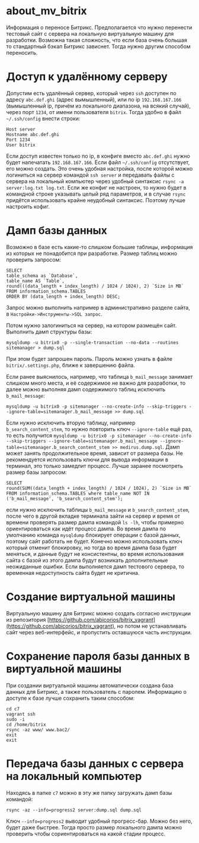 # about_mv_bitrix
Информация о переносе Битрикс. Предполагается что нужно перенести тестовый сайт с сервера на локальную виртуальную машину для разработки. Возможна такая сложность, что если база очень большая то стандартный бэкап Битрикс зависнет. Тогда нужно другим способом переносить.

# Доступ к удалённому серверу
Допустим есть удалённый сервер, который через `ssh` доступен по адресу `abc.def.ghi` (адрес вымышленный), или по ip `192.168.167.166` (вымышленный ip, причём из локального диапазона, на всякий случай), через порт `1234`, от имени пользователя `bitrix`. Тогда удобно в файл `~/.ssh/config` внести строки:
```
Host server
Hostname abc.def.ghi
Port 1234
User bitrix
```
Если доступ известен только по ip, в конфиге вместо `abc.def.ghi` нужно будет напечатать `192.168.167.166`. Если файл `~/.ssh/config` отсутствует, его можно создать.
Это очень удобная настройка, после которой можно логиниться на сервер командой `ssh server` и передавать файлы с сервера на локальный компьютер через удобный синтаксис `rsync -a server:log.txt log.txt`. Если же конфиг не настроен, то нужно будет в командной строке указывать целый ряд параметров, и в случае `rsync` придётся использовать крайне неудобный синтаксис. Поэтому лучше настроить кофиг.

# Дамп базы данных
Возможно в базе есть какие-то слишком большие таблицы, информация из которых не понадобится при разработке. Размер таблиц можно проверить запросом:
```
SELECT
table_schema as `Database`,
table_name AS `Table`,
round(((data_length + index_length) / 1024 / 1024), 2) `Size in MB`
FROM information_schema.TABLES
ORDER BY (data_length + index_length) DESC;
```
Запрос можно выполнить например в административно разделе сайта, в `Настройки->Инструменты->SQL запрос`.

Потом нужно залогиниться на сервер, на котором размещён сайт. Выполнить дамп структуры базы:
```
mysqldump -u bitrix0 -p --single-transaction --no-data --routines sitemanager > dump.sql
```
При этом будет запрошен пароль. Пароль можно узнать в файле `bitrix/.settings.php`, ближе к завершению файла.

Если ранее выяснилось, например, что таблица `b_mail_message` занимает слишком много места, и её содержимое не важно для разработки, то далее можно выполняя дамп содержимого таблиц исключить `b_mail_message`:
```
mysqldump -u bitrix0 -p sitemanager --no-create-info --skip-triggers --ignore-table=sitemanager.b_mail_message >> dump.sql
```

Если нужно исключить вторую таблицу, например `b_search_content_stem`, то нужно повторить ключ `--ignore-table` ещё раз, то есть получится `mysqldump -u bitrix0 -p sitemanager --no-create-info --skip-triggers --ignore-table=sitemanager.b_mail_message --ignore-table=sitemanager.b_search_content_stem >> medirus.dump.sql`.
Дамп может занять продолжительное время, зависит от размера базы. Не рекомендуется использовать ключи для вывода информации в терминал, это только замедлит процесс. Лучше заранее посмотреть размер базы запросом:
```
SELECT
round(SUM((data_length + index_length) / 1024 / 1024), 2) `Size in MB`
FROM information_schema.TABLES where table_name NOT IN ('b_mail_message', 'b_search_content_stem');
```
если нужно исключить таблицы `b_mail_message` и `b_search_content_stem`, после чего в другой вкладке терминала зайти на сервер и время от времени проверять размер дампа командой `ls -lh`, чтобы примерно ориентироваться как идёт процесс дампа.
Во время дампа по умолчанию команда `mysqldump` блокирует операции с базой данных, поэтому сайт работать не будет. Конечно можно использовать ключ который отменит блокировку, но тогда во время дампа база будет меняться, и данные будут не консистентны, во время использования сайта с базой из этого дампа будут возникать дополнительные неожиданные ошибки. Если выполняется дамп тестового сервера, то временная недоступность сайта будет не критична.

# Создание виртуальной машины
Виртуальную машину для Битрикс можно создать согласно инструкции из репозитория [https://github.com/abicorios/bitrix_vagrant](https://github.com/abicorios/bitrix_vagrant), но потом не устанавливать сайт через веб-интерфейс, и пропустить оставшуюся часть инструкции.

# Сохранение пароля базы данных в виртуальной машины
При создании виртуальной машины автоматически создана база данных для Битрикс, а также пользователь с паролем. Информацию о доступе к базе лучше сохранить таким способом:
```
cd c7
vagrant ssh
sudo -i
cd /home/bitrix
rsync -az www/ www.bac2/
exit
exit
```

# Передача базы данных с сервера на локальный компьютер
Находясь в папке `c7` можно в эту же папку загружать дамп базы командой:
```
rsync -az --info=progress2 server:dump.sql dump.sql
```
Ключ `--info=progress2` выводит удобный прогресс-бар. Можно без него, будет даже быстрее. Тогда просто размер локального дампа можно проверить чтобы сориентироваться на какой стадии процесс.

